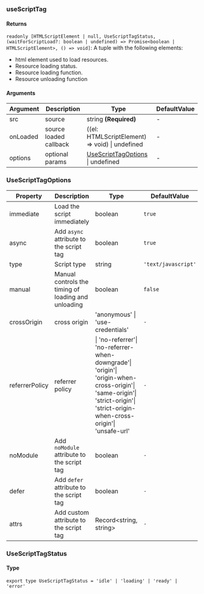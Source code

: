 ### useScriptTag

#### Returns
`readonly [HTMLScriptElement | null, UseScriptTagStatus, (waitForScriptLoad?: boolean | undefined) => Promise<boolean | HTMLScriptElement>, () => void]`: A tuple with the following elements:
- html element used to load resources.
- Resource loading status.
- Resource loading function.
- Resource unloading function

#### Arguments
|Argument|Description|Type|DefaultValue|
|---|---|---|---|
|src|source|string  **(Required)**|-|
|onLoaded|source loaded callback|((el: HTMLScriptElement) => void) \| undefined |-|
|options|optional params|[UseScriptTagOptions](#usescripttagoptions) \| undefined |-|

### UseScriptTagOptions

|Property|Description|Type|DefaultValue|
|---|---|---|---|
|immediate|Load the script immediately|boolean |`true`|
|async|Add `async` attribute to the script tag|boolean |`true`|
|type|Script type|string |`'text/javascript'`|
|manual|Manual controls the timing of loading and unloading|boolean |`false`|
|crossOrigin|cross origin|'anonymous' \| 'use-credentials' |`-`|
|referrerPolicy|referrer policy|\| 'no-referrer'\| 'no-referrer-when-downgrade'\| 'origin'\| 'origin-when-cross-origin'\| 'same-origin'\| 'strict-origin'\| 'strict-origin-when-cross-origin'\| 'unsafe-url' |`-`|
|noModule|Add `noModule` attribute to the script tag|boolean |`-`|
|defer|Add `defer` attribute to the script tag|boolean |`-`|
|attrs|Add custom attribute to the script tag|Record&lt;string, string&gt; |`-`|

### UseScriptTagStatus

#### Type

`export type UseScriptTagStatus = 'idle' | 'loading' | 'ready' | 'error'`
